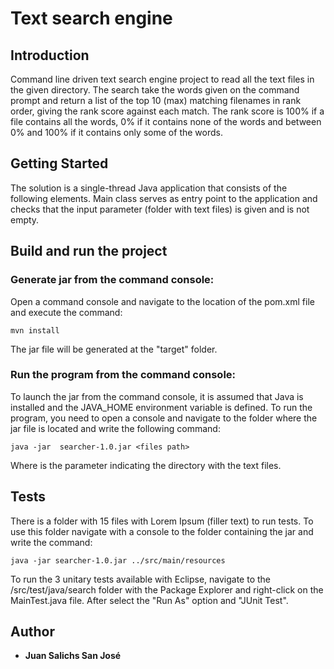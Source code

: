 # Text search engine

## Introduction 
Command line driven text search engine project to read all the text files in the given directory. The search take the words given on the command prompt and return a list of the top 10 (max) matching filenames in rank order, giving the rank score against each match.
The rank score is 100% if a file contains all the words, 0% if it contains none of the words and between 0% and 100% if it contains only some of the words. 

## Getting Started
The solution is a single-thread Java application that consists of the following elements. Main class serves as entry point to the application and checks that the input parameter (folder with text files) is given and is not empty.

## Build and run the project

### Generate jar from the command console: 
Open a command console and navigate to the location of the pom.xml file and execute the command:
```
mvn install
```
The jar file will be generated at the "target" folder.

### Run the program from the command console:
To launch the jar from the command console, it is assumed that Java is installed and the JAVA_HOME environment variable is defined. To run the program, you need to open a console and navigate to the folder where the jar file is located and write the following command:
```
java -jar  searcher-1.0.jar <files path>
```
Where <files path> is the parameter indicating the directory with the text files.  

## Tests
There is a folder with 15 files with Lorem Ipsum (filler text) to run tests. To use this folder navigate with a console to the folder containing the jar and write the command:
```
java -jar searcher-1.0.jar ../src/main/resources
```
To run the 3 unitary tests available with Eclipse, navigate to the /src/test/java/search folder with the Package Explorer and right-click on the MainTest.java file. After select the "Run As" option and "JUnit Test".

## Author
* **Juan Salichs San José**